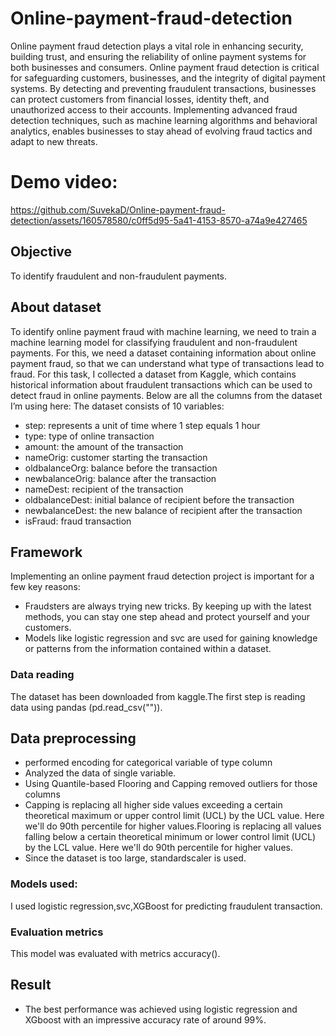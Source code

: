 # Online-payment-fraud-detection
Online payment fraud detection plays a vital role in enhancing security, building trust, and ensuring the reliability of online payment systems for both businesses and consumers.
Online payment fraud detection is critical for safeguarding customers, businesses, and the integrity of digital payment systems. By detecting and preventing fraudulent transactions, businesses can protect customers from financial losses, identity theft, and unauthorized access to their accounts. 
Implementing advanced fraud detection techniques, such as machine learning algorithms and behavioral analytics, enables businesses to stay ahead of evolving fraud tactics and adapt to new threats.
# Demo video:
https://github.com/SuvekaD/Online-payment-fraud-detection/assets/160578580/c0ff5d95-5a41-4153-8570-a74a9e427465

## Objective
To identify fraudulent and non-fraudulent payments.
## About dataset
To identify online payment fraud with machine learning, we need to train a machine learning model for classifying fraudulent and non-fraudulent payments. For this, we need a dataset containing information about online payment fraud, so that we can understand what type of transactions lead to fraud. For this task, I collected a dataset from Kaggle, which contains historical information about fraudulent transactions which can be used to detect fraud in online payments. Below are all the columns from the dataset I’m using here:
The dataset consists of 10 variables:
- step: represents a unit of time where 1 step equals 1 hour
- type: type of online transaction
- amount: the amount of the transaction
- nameOrig: customer starting the transaction
- oldbalanceOrg: balance before the transaction
- newbalanceOrig: balance after the transaction
- nameDest: recipient of the transaction
- oldbalanceDest: initial balance of recipient before the transaction
- newbalanceDest: the new balance of recipient after the transaction
- isFraud: fraud transaction
## Framework
Implementing an online payment fraud detection project is important for a few key reasons:
- Fraudsters are always trying new tricks. By keeping up with the latest methods, you can stay one step ahead and protect yourself and your customers.
- Models like logistic regression and svc are used for gaining knowledge or patterns from the information contained within a dataset.
### Data reading
The dataset has been downloaded from kaggle.The first step is reading data using pandas (pd.read_csv("")).
## Data preprocessing
- performed encoding for categorical variable of type column
- Analyzed the data of single variable.
- Using Quantile-based Flooring and Capping removed outliers for those columns
- Capping is replacing all higher side values exceeding a certain theoretical maximum or upper control limit (UCL) by the UCL value. Here we'll do 90th percentile for higher values.Flooring is replacing all values falling below a certain theoretical minimum or lower control limit (UCL) by the LCL value. Here we'll do 90th percentile for higher values.
- Since the dataset is too large, standardscaler is used.
### Models used:
I used logistic regression,svc,XGBoost for predicting fraudulent transaction.
### Evaluation metrics
This model was evaluated with metrics accuracy().
## Result
- The best performance was achieved using logistic regression and XGboost with an impressive accuracy rate of around 99%.
